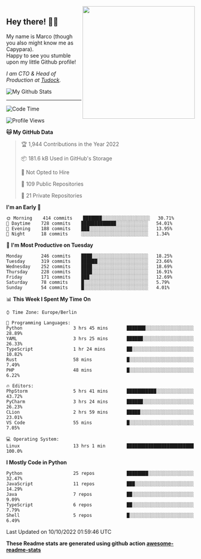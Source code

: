 <img src="https://capypara.de/para_logo.png?a=13" align="right" width="300">

## Hey there! 👋🙃
My name is Marco (though you also might know me as Capypara).  
Happy to see you stumble upon my little Github profile!

*I am CTO & Head of Production at <a href="http://tudock.de">Tudock</a>.*


![My Github Stats](https://github-readme-stats.vercel.app/api?username=theCapypara&show_icons=true&title_color=8ea106&text_color=ffffff&icon_color=8ea106&bg_color=2F343F&hide_border=1)

---
<!--START_SECTION:waka-->
![Code Time](http://img.shields.io/badge/Code%20Time-1%2C846%20hrs%2053%20mins-blue)

![Profile Views](http://img.shields.io/badge/Profile%20Views-1-blue)

**🐱 My GitHub Data** 

> 🏆 1,944 Contributions in the Year 2022
 > 
> 📦 181.6 kB Used in GitHub's Storage 
 > 
> 🚫 Not Opted to Hire
 > 
> 📜 109 Public Repositories 
 > 
> 🔑 21 Private Repositories  
 > 
**I'm an Early 🐤** 

```text
🌞 Morning    414 commits    ███████░░░░░░░░░░░░░░░░░░   30.71% 
🌆 Daytime    728 commits    █████████████░░░░░░░░░░░░   54.01% 
🌃 Evening    188 commits    ███░░░░░░░░░░░░░░░░░░░░░░   13.95% 
🌙 Night      18 commits     ░░░░░░░░░░░░░░░░░░░░░░░░░   1.34%

```
📅 **I'm Most Productive on Tuesday** 

```text
Monday       246 commits    ████░░░░░░░░░░░░░░░░░░░░░   18.25% 
Tuesday      319 commits    ██████░░░░░░░░░░░░░░░░░░░   23.66% 
Wednesday    252 commits    ████░░░░░░░░░░░░░░░░░░░░░   18.69% 
Thursday     228 commits    ████░░░░░░░░░░░░░░░░░░░░░   16.91% 
Friday       171 commits    ███░░░░░░░░░░░░░░░░░░░░░░   12.69% 
Saturday     78 commits     █░░░░░░░░░░░░░░░░░░░░░░░░   5.79% 
Sunday       54 commits     █░░░░░░░░░░░░░░░░░░░░░░░░   4.01%

```


📊 **This Week I Spent My Time On** 

```text
⌚︎ Time Zone: Europe/Berlin

💬 Programming Languages: 
Python                   3 hrs 45 mins       ███████░░░░░░░░░░░░░░░░░░   28.89% 
YAML                     3 hrs 25 mins       ██████░░░░░░░░░░░░░░░░░░░   26.33% 
TypeScript               1 hr 24 mins        ██░░░░░░░░░░░░░░░░░░░░░░░   10.82% 
Rust                     58 mins             █░░░░░░░░░░░░░░░░░░░░░░░░   7.49% 
PHP                      48 mins             █░░░░░░░░░░░░░░░░░░░░░░░░   6.22%

🔥 Editors: 
PhpStorm                 5 hrs 41 mins       ███████████░░░░░░░░░░░░░░   43.72% 
PyCharm                  3 hrs 24 mins       ██████░░░░░░░░░░░░░░░░░░░   26.23% 
CLion                    2 hrs 59 mins       █████░░░░░░░░░░░░░░░░░░░░   23.01% 
VS Code                  55 mins             █░░░░░░░░░░░░░░░░░░░░░░░░   7.05%

💻 Operating System: 
Linux                    13 hrs 1 min        █████████████████████████   100.0%

```

**I Mostly Code in Python** 

```text
Python                   25 repos            ████████░░░░░░░░░░░░░░░░░   32.47% 
JavaScript               11 repos            ███░░░░░░░░░░░░░░░░░░░░░░   14.29% 
Java                     7 repos             ██░░░░░░░░░░░░░░░░░░░░░░░   9.09% 
TypeScript               6 repos             ██░░░░░░░░░░░░░░░░░░░░░░░   7.79% 
Shell                    5 repos             █░░░░░░░░░░░░░░░░░░░░░░░░   6.49%

```



 Last Updated on 10/10/2022 01:59:46 UTC
<!--END_SECTION:waka-->

**These Readme stats are generated using github action [awesome-readme-stats](https://github.com/anmol098/waka-readme-stats)**
